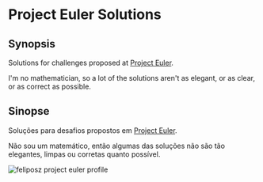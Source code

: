 # Project Euler Solutions

## Synopsis

Solutions for challenges proposed at [Project Euler](https://projecteuler.net/).

I'm no mathematician, so a lot of the solutions aren't as elegant, or as clear, or as correct as possible.

## Sinopse

Soluções para desafios propostos em [Project Euler](https://projecteuler.net/).

Não sou um matemático, então algumas das soluções não são tão elegantes, limpas ou corretas quanto possível.

![feliposz project euler profile](https://projecteuler.net/profile/feliposz.png)
